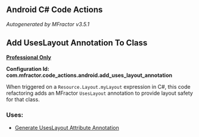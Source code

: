 ## Android C# Code Actions
*Autogenerated by MFractor v3.5.1*
## Add UsesLayout Annotation To Class

**[Professional Only](https://www.mfractor.com/buy?utm_source=docs&utm_medium=professional_only)**

**Configuration Id: com.mfractor.code_actions.android.add_uses_layout_annotation**

When triggered on a `Resource.Layout.myLayout` expression in C#, this code refactoring adds an MFractor `UsesLayout` annotation to provide layout safety for that class.


### Uses:

 * [Generate UsesLayout Attribute Annotation](/code-generation/csharp/android.md#generate-useslayout-attribute-annotation)


